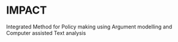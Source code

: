 IMPACT
======

Integrated Method for Policy making using Argument modelling and Computer assisted Text analysis
